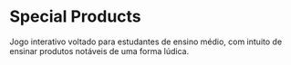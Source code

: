 # Special Products
Jogo interativo voltado para estudantes de ensino médio, com intuito de ensinar produtos notáveis de uma forma lúdica.
